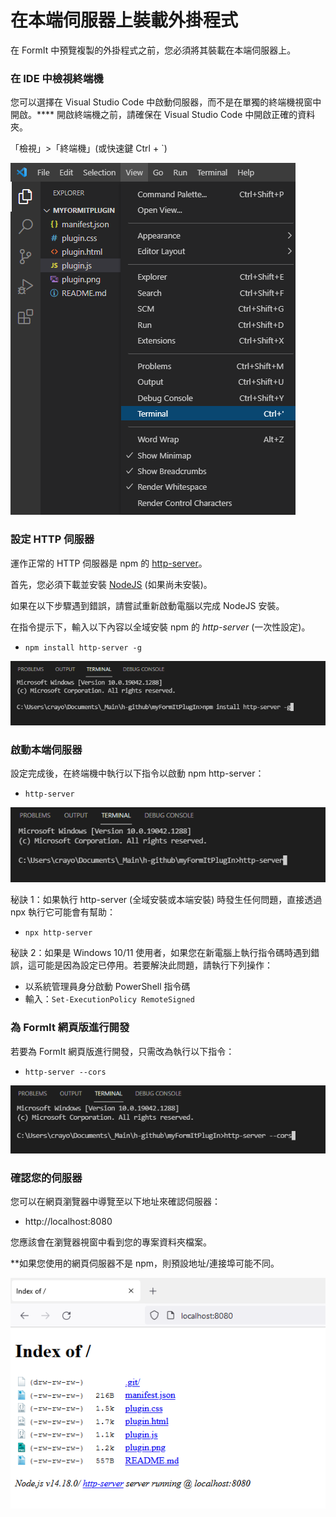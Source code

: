 # 在本端伺服器上裝載外掛程式

在 FormIt 中預覽複製的外掛程式之前，您必須將其裝載在本端伺服器上。

### **在 IDE 中檢視終端機**

您可以選擇在 Visual Studio Code 中啟動伺服器，而不是在單獨的終端機視窗中開啟。**** 開啟終端機之前，請確保在 Visual Studio Code 中開啟正確的資料夾。

「檢視」>「終端機」(或快速鍵 Ctrl + \`)

![](<../../../.gitbook/assets/image (11) (1).png>)

### 設定 HTTP 伺服器

運作正常的 HTTP 伺服器是 npm 的 [http-server](https://www.npmjs.com/package/http-server)。

首先，您必須下載並安裝 [NodeJS](https://nodejs.org/en/) (如果尚未安裝)。

如果在以下步驟遇到錯誤，請嘗試重新啟動電腦以完成 NodeJS 安裝。

在指令提示下，輸入以下內容以全域安裝 npm 的 _http-server_ (一次性設定)。

* `npm install http-server -g`

![](<../../../.gitbook/assets/image (47).png>)

### 啟動本端伺服器

設定完成後，在終端機中執行以下指令以啟動 npm http-server：

* `http-server`

![](<../../../.gitbook/assets/image (84).png>)

秘訣 1：如果執行 http-server (全域安裝或本端安裝) 時發生任何問題，直接透過 npx 執行它可能會有幫助：

* `npx http-server`

秘訣 2：如果是 Windows 10/11 使用者，如果您在新電腦上執行指令碼時遇到錯誤，這可能是因為設定已停用。若要解決此問題，請執行下列操作：

* 以系統管理員身分啟動 PowerShell 指令碼
* 輸入：`Set-ExecutionPolicy RemoteSigned`

### 為 FormIt 網頁版進行開發

若要為 FormIt 網頁版進行開發，只需改為執行以下指令：

* `http-server --cors`

![](<../../../.gitbook/assets/image (10) (1).png>)

### 確認您的伺服器

您可以在網頁瀏覽器中導覽至以下地址來確認伺服器：

* http://localhost:8080

您應該會在瀏覽器視窗中看到您的專案資料夾檔案。

**如果您使用的網頁伺服器不是 npm，則預設地址/連接埠可能不同。

![](<../../../.gitbook/assets/image (41).png>)
